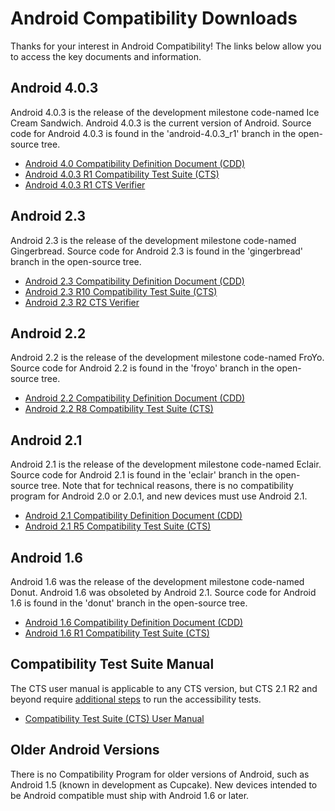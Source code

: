 <!--
   Copyright 2010 The Android Open Source Project 

   Licensed under the Apache License, Version 2.0 (the "License"); 
   you may not use this file except in compliance with the License.
   You may obtain a copy of the License at

       http://www.apache.org/licenses/LICENSE-2.0

   Unless required by applicable law or agreed to in writing, software
   distributed under the License is distributed on an "AS IS" BASIS,
   WITHOUT WARRANTIES OR CONDITIONS OF ANY KIND, either express or implied.
   See the License for the specific language governing permissions and
   limitations under the License.
-->

# Android Compatibility Downloads #

Thanks for your interest in Android Compatibility! The links below allow
you to access the key documents and information.

## Android 4.0.3 ##

Android 4.0.3 is the release of the development milestone code-named
Ice Cream Sandwich. Android 4.0.3 is the current version of Android. Source code for
Android 4.0.3 is found in the 'android-4.0.3_r1' branch in the open-source tree.

- [Android 4.0 Compatibility Definition Document (CDD)](4.0/android-4.0-cdd.pdf)
- [Android 4.0.3 R1 Compatibility Test Suite (CTS)](http://dl.google.com/dl/android/cts/android-cts-4.0.3_r1-linux_x86-arm.zip)
- [Android 4.0.3 R1 CTS Verifier](http://dl.google.com/dl/android/cts/android-cts-verifier-4.0.3_r1-linux_x86-arm.zip)

## Android 2.3 ##

Android 2.3 is the release of the development milestone code-named
Gingerbread. Source code for Android 2.3 is found in the 'gingerbread' branch in 
the open-source tree.

- [Android 2.3 Compatibility Definition Document (CDD)](2.3/android-2.3.3-cdd.pdf)
- [Android 2.3 R10 Compatibility Test Suite (CTS)](http://dl.google.com/dl/android/cts/android-cts-2.3_r10-linux_x86-arm.zip)
- [Android 2.3 R2 CTS Verifier](http://dl.google.com/dl/android/cts/android-cts-verifier-2.3_r2-linux_x86-armv5.zip)

## Android 2.2 ##

Android 2.2 is the release of the development milestone code-named
FroYo. Source code for Android 2.2 is found in the 'froyo' branch in the
open-source tree.

- [Android 2.2 Compatibility Definition Document (CDD)](2.2/android-2.2-cdd.pdf)
- [Android 2.2 R8 Compatibility Test Suite (CTS)](http://dl.google.com/dl/android/cts/android-cts-2.2_r8-linux_x86-arm.zip)

## Android 2.1 ##

Android 2.1 is the release of the development milestone code-named
Eclair. Source code for Android 2.1 is found in the 'eclair' branch in the
open-source tree. Note that for technical reasons, there is no compatibility
program for Android 2.0 or 2.0.1, and new devices must use Android 2.1.

- [Android 2.1 Compatibility Definition Document (CDD)](2.1/android-2.1-cdd.pdf)
- [Android 2.1 R5 Compatibility Test Suite (CTS)](http://dl.google.com/dl/android/cts/android-cts-2.1_r5-x86.zip)

## Android 1.6 ##

Android 1.6 was the release of the development milestone code-named Donut.
Android 1.6 was obsoleted by Android 2.1. Source code for Android 1.6 is found
in the 'donut' branch in the open-source tree.

- [Android 1.6 Compatibility Definition Document (CDD)](1.6/android-1.6-cdd.pdf)
- [Android 1.6 R1 Compatibility Test Suite (CTS)](http://dl.google.com/dl/android/cts/android-cts-1.6_r1-x86.zip)

## Compatibility Test Suite Manual ##

The CTS user manual is applicable to any CTS version, but CTS 2.1 R2 and
beyond require [additional steps](cts-intro.html) to run the accessibility tests.

- [Compatibility Test Suite (CTS) User Manual](android-cts-manual-r4.pdf)

## Older Android Versions ##

There is no Compatibility Program for older versions of Android, such as Android
1.5 (known in development as Cupcake). New devices intended to be Android
compatible must ship with Android 1.6 or later.
